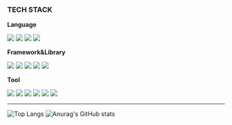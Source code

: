 
### TECH STACK
<div>
  <p><strong>Language</strong></p>
  <img src="https://img.shields.io/badge/JavaScript-F7DF1E?style=flat&logo=JAVASCRIPT&logoColor=white" />
  <img src="https://img.shields.io/badge/HTML5-E34F26?style=flat&logo=HTML5&logoColor=white" />
  <img src="https://img.shields.io/badge/CSS3-1572B6?style=flat&logo=CSS3&logoColor=white" />
  <img src="https://img.shields.io/badge/TypeScript-3178C6?style=flat&logo=typescript&logoColor=white">
  <br/>
  <p><strong>Framework&Library</strong></p>
  <img src="https://img.shields.io/badge/React-61DAFB?style=flat&logo=react&logoColor=white">
  <img src="https://img.shields.io/badge/Next.js-000000?style=flat&logo=next.js&logoColor=white">
  <img src="https://img.shields.io/badge/React Native-61DAFB?style=flat&logo=react&logoColor=white">
  <img src="https://img.shields.io/badge/styled components-DB7093?style=flat&logo=styledcomponents&logoColor=white">
  <img src="https://img.shields.io/badge/Tailwind CSS-06B6D4?style=flat&logo=TailwindCSS&logoColor=white">
  <br />
  <p><strong>Tool</strong></p>
  <img src="https://img.shields.io/badge/Git&Github-181717?style=flat&logo=GITHUB&logoColor=white">
  <img src="https://img.shields.io/badge/Figma-F24E1E?style=flat&logo=FIGMA&logoColor=white">
  <img src="https://img.shields.io/badge/Notion-000000?style=flat&logo=NOTION&logoColor=white">
  <img src="https://img.shields.io/badge/Slack-4A154B?style=flat&logo=SLACK&logoColor=white">
  <img src="https://img.shields.io/badge/Postman-FF6C37?style=flat&logo=POSTMAN&logoColor=white">
  <img src="https://img.shields.io/badge/Swagger-FF6C37?style=flat&logo=SWAGGER&logoColor=white">

</div>


<hr>


![Top Langs](https://github-readme-stats.vercel.app/api/top-langs/?username=Kimyebin00&layout=compact)
![Anurag's GitHub stats](https://github-readme-stats.vercel.app/api?username=Kimyebin00&show_icons=true&theme=transparent)
<!--
**Kimyebin00/Kimyebin00** is a ✨ _special_ ✨ repository because its `README.md` (this file) appears on your GitHub profile.

Here are some ideas to get you started:

- 🔭 I’m currently working on ...
- 🌱 I’m currently learning ...
- 👯 I’m looking to collaborate on ...
- 🤔 I’m looking for help with ...
- 💬 Ask me about ...
- 📫 How to reach me: ...
- 😄 Pronouns: ...
- ⚡ Fun fact: ...
-->
